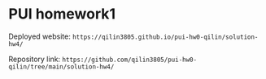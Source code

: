 # PUI homework1

Deployed website: `https://qilin3805.github.io/pui-hw0-qilin/solution-hw4/`

Repository link: `https://github.com/qilin3805/pui-hw0-qilin/tree/main/solution-hw4/`